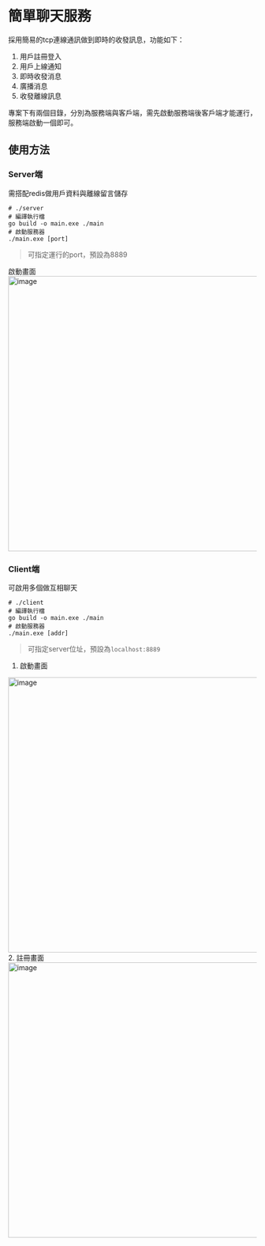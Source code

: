 # 簡單聊天服務
採用簡易的tcp連線通訊做到即時的收發訊息，功能如下：
1. 用戶註冊登入
2. 用戶上線通知
3. 即時收發消息
4. 廣播消息
5. 收發離線訊息

專案下有兩個目錄，分別為服務端與客戶端，需先啟動服務端後客戶端才能運行，服務端啟動一個即可。
## 使用方法
### Server端
需搭配redis做用戶資料與離線留言儲存
```shell
# ./server
# 編譯執行檔
go build -o main.exe ./main
# 啟動服務器
./main.exe [port]
```
> 可指定運行的port，預設為8889

啟動畫面
<img width="557" alt="image" src="https://github.com/user-attachments/assets/a2dcfe7d-940c-4079-997f-0319a83357e6" />

### Client端
可啟用多個做互相聊天
```shell
# ./client
# 編譯執行檔
go build -o main.exe ./main
# 啟動服務器
./main.exe [addr]
```
> 可指定server位址，預設為`localhost:8889`

1. 啟動畫面
<img width="557" alt="image" src="https://github.com/user-attachments/assets/18852dc4-871f-476d-a03e-4d3bda9b4bae" />
2. 註冊畫面
<img width="557" alt="image" src="https://github.com/user-attachments/assets/b5874bf6-8523-46b3-bfcc-38f93b346c2f" />

